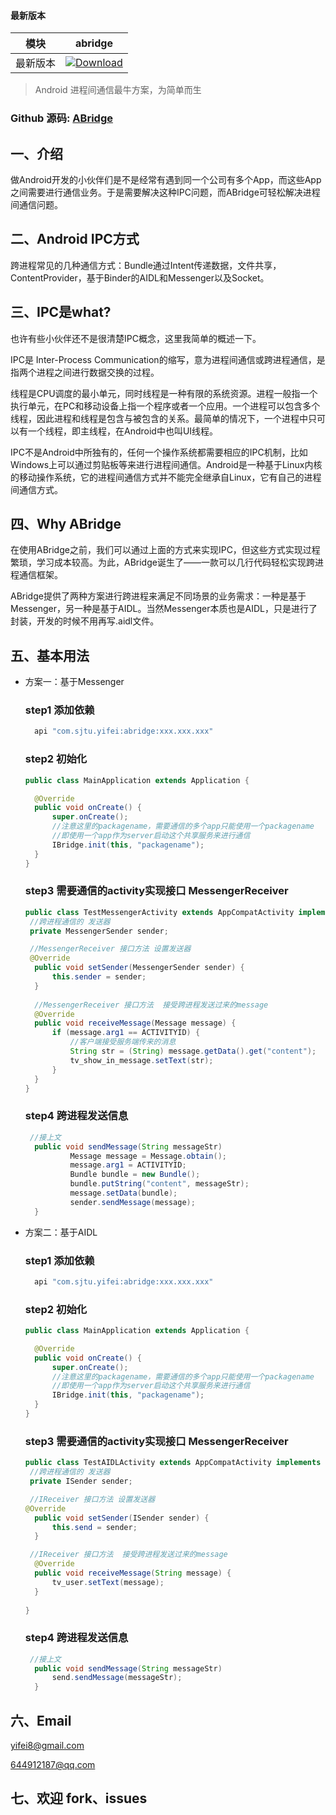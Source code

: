 #### 最新版本
模块|abridge|
---|---
最新版本|[![Download](https://api.bintray.com/packages/iyifei/maven/abridge/images/download.svg)](https://bintray.com/iyifei/maven/abridge/_latestVersion)

>Android 进程间通信最牛方案，为简单而生

### Github 源码: [ABridge](https://github.com/yifei8/ABridge)

## 一、介绍
做Android开发的小伙伴们是不是经常有遇到同一个公司有多个App，而这些App之间需要进行通信业务。于是需要解决这种IPC问题，而ABridge可轻松解决进程间通信问题。

## 二、Android IPC方式
跨进程常见的几种通信方式：Bundle通过Intent传递数据，文件共享，ContentProvider，基于Binder的AIDL和Messenger以及Socket。

## 三、IPC是what?
也许有些小伙伴还不是很清楚IPC概念，这里我简单的概述一下。

IPC是 Inter-Process Communication的缩写，意为进程间通信或跨进程通信，是指两个进程之间进行数据交换的过程。

线程是CPU调度的最小单元，同时线程是一种有限的系统资源。进程一般指一个执行单元，在PC和移动设备上指一个程序或者一个应用。一个进程可以包含多个线程，因此进程和线程是包含与被包含的关系。最简单的情况下，一个进程中只可以有一个线程，即主线程，在Android中也叫UI线程。

IPC不是Android中所独有的，任何一个操作系统都需要相应的IPC机制，比如Windows上可以通过剪贴板等来进行进程间通信。Android是一种基于Linux内核的移动操作系统，它的进程间通信方式并不能完全继承自Linux，它有自己的进程间通信方式。

 ## 四、Why ABridge
在使用ABridge之前，我们可以通过上面的方式来实现IPC，但这些方式实现过程繁琐，学习成本较高。为此，ABridge诞生了——一款可以几行代码轻松实现跨进程通信框架。

ABridge提供了两种方案进行跨进程来满足不同场景的业务需求：一种是基于Messenger，另一种是基于AIDL。当然Messenger本质也是AIDL，只是进行了封装，开发的时候不用再写.aidl文件。

## 五、基本用法
- 方案一：基于Messenger
  ### step1 添加依赖
  ```java
    api "com.sjtu.yifei:abridge:xxx.xxx.xxx"
  ```
  ### step2 初始化
  ```java
  public class MainApplication extends Application {

    @Override
    public void onCreate() {
        super.onCreate();
        //注意这里的packagename，需要通信的多个app只能使用一个packagename
        //即使用一个app作为server启动这个共享服务来进行通信
        IBridge.init(this, "packagename");
    }
  }
  ```
  ### step3 需要通信的activity实现接口 MessengerReceiver
  ```java
  public class TestMessengerActivity extends AppCompatActivity implements MessengerReceiver {
   //跨进程通信的 发送器
   private MessengerSender sender;

   //MessengerReceiver 接口方法 设置发送器
   @Override
    public void setSender(MessengerSender sender) {
        this.sender = sender;
    }
   
    //MessengerReceiver 接口方法  接受跨进程发送过来的message
    @Override
    public void receiveMessage(Message message) {
        if (message.arg1 == ACTIVITYID) {
            //客户端接受服务端传来的消息
            String str = (String) message.getData().get("content");
            tv_show_in_message.setText(str);
        }
    }
  }
  ```
  ### step4 跨进程发送信息
  ```java
   //接上文
    public void sendMessage(String messageStr)
            Message message = Message.obtain();
            message.arg1 = ACTIVITYID;
            Bundle bundle = new Bundle();
            bundle.putString("content", messageStr);
            message.setData(bundle);
            sender.sendMessage(message);
    }
  ```
- 方案二：基于AIDL
  ### step1 添加依赖
  ```java
    api "com.sjtu.yifei:abridge:xxx.xxx.xxx"
  ```
  ### step2 初始化
  ```java
  public class MainApplication extends Application {

    @Override
    public void onCreate() {
        super.onCreate();
        //注意这里的packagename，需要通信的多个app只能使用一个packagename
        //即使用一个app作为server启动这个共享服务来进行通信
        IBridge.init(this, "packagename");
    }
  }
  ```
  ### step3 需要通信的activity实现接口 MessengerReceiver
  ```java
  public class TestAIDLActivity extends AppCompatActivity implements IReceiver {
   //跨进程通信的 发送器
   private ISender sender;

   //IReceiver 接口方法 设置发送器
  @Override
    public void setSender(ISender sender) {
        this.send = sender;
    }

   //IReceiver 接口方法  接受跨进程发送过来的message
    @Override
    public void receiveMessage(String message) {
        tv_user.setText(message);
    }
 
  }
  ```
  ### step4 跨进程发送信息
  ```java
   //接上文
    public void sendMessage(String messageStr)
        send.sendMessage(messageStr);
    }
  ```
## 六、Email
yifei8@gmail.com

644912187@qq.com
## 七、欢迎 fork、issues
